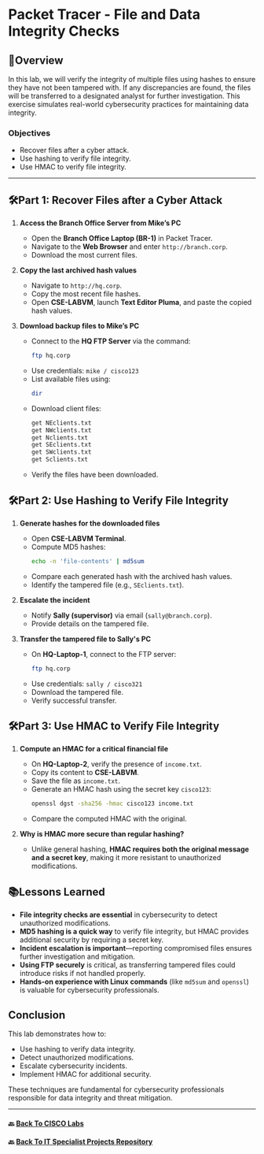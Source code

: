 # Packet Tracer - File and Data Integrity Checks

## 📌Overview
In this lab, we will verify the integrity of multiple files using hashes to ensure they have not been tampered with. If any discrepancies are found, the files will be transferred to a designated analyst for further investigation. This exercise simulates real-world cybersecurity practices for maintaining data integrity.

### Objectives

- Recover files after a cyber attack.
- Use hashing to verify file integrity.
- Use HMAC to verify file integrity.

---
## 🛠Part 1: Recover Files after a Cyber Attack

1. **Access the Branch Office Server from Mike’s PC**

   - Open the **Branch Office Laptop (BR-1)** in Packet Tracer.
   - Navigate to the **Web Browser** and enter `http://branch.corp`.
   - Download the most current files.

2. **Copy the last archived hash values**

   - Navigate to `http://hq.corp`.
   - Copy the most recent file hashes.
   - Open **CSE-LABVM**, launch **Text Editor Pluma**, and paste the copied hash values.

3. **Download backup files to Mike’s PC**

   - Connect to the **HQ FTP Server** via the command:
     ```bash
     ftp hq.corp
     ```
   - Use credentials: `mike / cisco123`
   - List available files using:
     ```bash
     dir
     ```
   - Download client files:
     ```bash
     get NEclients.txt
     get NWclients.txt
     get Nclients.txt
     get SEclients.txt
     get SWclients.txt
     get Sclients.txt
     ```
   - Verify the files have been downloaded.

## 🛠Part 2: Use Hashing to Verify File Integrity

1. **Generate hashes for the downloaded files**

   - Open **CSE-LABVM Terminal**.
   - Compute MD5 hashes:
     ```bash
     echo -n 'file-contents' | md5sum
     ```
   - Compare each generated hash with the archived hash values.
   - Identify the tampered file (e.g., `SEclients.txt`).

2. **Escalate the incident**

   - Notify **Sally (supervisor)** via email (`sally@branch.corp`).
   - Provide details on the tampered file.

3. **Transfer the tampered file to Sally's PC**

   - On **HQ-Laptop-1**, connect to the FTP server:
     ```bash
     ftp hq.corp
     ```
   - Use credentials: `sally / cisco321`
   - Download the tampered file.
   - Verify successful transfer.

## 🛠Part 3: Use HMAC to Verify File Integrity

1. **Compute an HMAC for a critical financial file**

   - On **HQ-Laptop-2**, verify the presence of `income.txt`.
   - Copy its content to **CSE-LABVM**.
   - Save the file as `income.txt`.
   - Generate an HMAC hash using the secret key `cisco123`:
     ```bash
     openssl dgst -sha256 -hmac cisco123 income.txt
     ```
   - Compare the computed HMAC with the original.

2. **Why is HMAC more secure than regular hashing?**

   - Unlike general hashing, **HMAC requires both the original message and a secret key**, making it more resistant to unauthorized modifications.

## 📚Lessons Learned

- **File integrity checks are essential** in cybersecurity to detect unauthorized modifications.
- **MD5 hashing is a quick way** to verify file integrity, but HMAC provides additional security by requiring a secret key.
- **Incident escalation is important**—reporting compromised files ensures further investigation and mitigation.
- **Using FTP securely** is critical, as transferring tampered files could introduce risks if not handled properly.
- **Hands-on experience with Linux commands** (like `md5sum` and `openssl`) is valuable for cybersecurity professionals.

## Conclusion

This lab demonstrates how to:

- Use hashing to verify data integrity.
- Detect unauthorized modifications.
- Escalate cybersecurity incidents.
- Implement HMAC for additional security.

These techniques are fundamental for cybersecurity professionals responsible for data integrity and threat mitigation.

---
#### 🔙 [Back To CISCO Labs](/CISCO/Packet-Tracer/)
#### 🔙 [Back To IT Specialist Projects Repository](https://github.com/proxymc/it-specialist-projects)  

